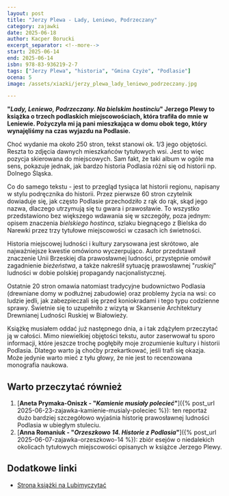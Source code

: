 ```yaml
---
layout: post
title: "Jerzy Plewa - Lady, Leniewo, Podrzeczany"
category: zajawki
date: 2025-06-18
author: Kacper Borucki
excerpt_separator: <!--more-->
start: 2025-06-14
end: 2025-06-14
isbn: 978-83-936219-2-7
tags: ["Jerzy Plewa", "historia", "Gmina Czyże", "Podlasie"]
ocena: 5
image: /assets/xiazki/jerzy_plewa_lady_leniewo_podrzeczany.jpg

---
```


**"*Lady, Leniewo, Podrzeczany. Na bielskim hostinciu*" Jerzego Plewy to książka o trzech podlaskich miejscowościach, która trafiła do mnie w Leniewie. Pożyczyła mi ją pani mieszkająca w domu obok tego, który wynajęliśmy na czas wyjazdu na Podlasie.**

<!--more-->

Choć wydanie ma około 250 stron, tekst stanowi ok. 1/3 jego objętości. Reszta to zdjęcia dawnych mieszkańców tytułowych wsi. Jest to więc pozycja skierowana do miejscowych. Sam fakt, że taki album w ogóle ma sens, pokazuje jednak, jak bardzo historia Podlasia różni się od historii np. Dolnego Śląska.

Co do samego tekstu - jest to przegląd tysiąca lat historii regionu, napisany w stylu podręcznika do historii. Przez pierwsze 60 stron czytelnik dowiaduje się, jak często Podlasie przechodziło z rąk do rąk, skąd jego nazwa, dlaczego utrzymują się tu gwara i prawosławie. To wszystko przedstawiono bez większego wdawania się w szczegóły, poza jednym: opisem znaczenia *bielskiego hostinca*, szlaku biegnącego z Bielska do Narewki przez trzy tytułowe miejscowości w czasach ich świetności.

Historia miejscowej ludności i kultury zarysowana jest skrótowo, ale najważniejsze kwestie omówiono wyczerpująco. Autor przedstawił znaczenie Unii Brzeskiej dla prawosławnej ludności, przystępnie omówił zagadnienie *bieżeństwa*, a także nakreślił sytuację prawosławnej "*ruskiej*" ludności w dobie polskiej propagandy nacjonalistycznej.

Ostatnie 20 stron omawia natomiast tradycyjne budownictwo Podlasia (drewniane domy w podłużnej zabudowie) oraz problemy życia na wsi: co ludzie jedli, jak zabezpieczali się przed koniokradami i tego typu codzienne sprawy. Świetnie się to uzupełniło z wizytą w Skansenie Architektury Drewnianej Ludności Ruskiej w Białowieży.

Książkę musiałem oddać już następnego dnia, a i tak zdążyłem przeczytać ją w całości. Mimo niewielkiej objętości tekstu, autor zaserwował tu sporo informacji, które jeszcze trochę pogłębiły moje zrozumienie kultury i historii Podlasia. Dlatego warto ją choćby przekartkować, jeśli trafi się okazja. Może jedynie warto mieć z tyłu głowy, że nie jest to recenzowana monografia naukowa.

## Warto przeczytać również

1. [**Aneta Prymaka-Oniszk - "*Kamienie musiały polecieć*"**]({% post_url 2025-06-23-zajawka-kamienie-musialy-poleciec %}): ten reportaż dużo bardziej szczegółowo wyjaśnia historię prawosławnej ludności Podlasia w ubiegłym stuleciu.
2. [**Anna Romaniuk - "*Orzeszkowo 14. Historie z Podlasia*"**]({% post_url 2025-06-07-zajawka-orzeszkowo-14 %}): zbiór esejów o niedalekich okolicach tytułowych miejscowości opisanych w książce Jerzego Plewy.

## Dodatkowe linki

- [Strona książki na Lubimyczytać](https://lubimyczytac.pl/ksiazka/5064026/lady-leniewo-podrzeczany-na-bielskim-hostincu)
